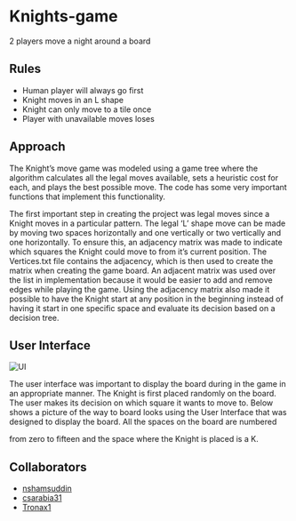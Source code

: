 # Knights-game
2 players move a night around a board
## Rules
- Human player will always go first
- Knight moves in an L shape
- Knight can only move to a tile once
- Player with unavailable moves loses
## Approach
  The Knight’s move game was modeled using a game tree where the algorithm calculates all the
legal moves available, sets a heuristic cost for each, and plays the best possible move. The code
has some very important functions that implement this functionality.

  The first important step in creating the project was legal moves since a Knight moves in a
particular pattern. The legal ‘L’ shape move can be made by moving two spaces horizontally and
one vertically or two vertically and one horizontally. To ensure this, an adjacency matrix was
made to indicate which squares the Knight could move to from it’s current position. The
Vertices.txt file contains the adjacency, which is then used to create the matrix when creating
the game board. An adjacent matrix was used over the list in implementation because it would
be easier to add and remove edges while playing the game. Using the adjacency matrix also
made it possible to have the Knight start at any position in the beginning instead of having it
start in one specific space and evaluate its decision based on a decision tree.
## User Interface
![UI](https://i.imgur.com/T3pvgTd.png)
 
The user interface was important to display the board during in the game in an appropriate
manner. The Knight is first placed randomly on the board. The user makes its decision on which
square it wants to move to. Below shows a picture of the way to board looks using the User
Interface that was designed to display the board. All the spaces on the board are numbered

from zero to fifteen and the space where the Knight is placed is a K.
## Collaborators
- [nshamsuddin](https://github.com/nshamsuddin)
- [csarabia31](https://github.com/csarabia31)
- [Tronax1](https://github.com/Tronax1)
